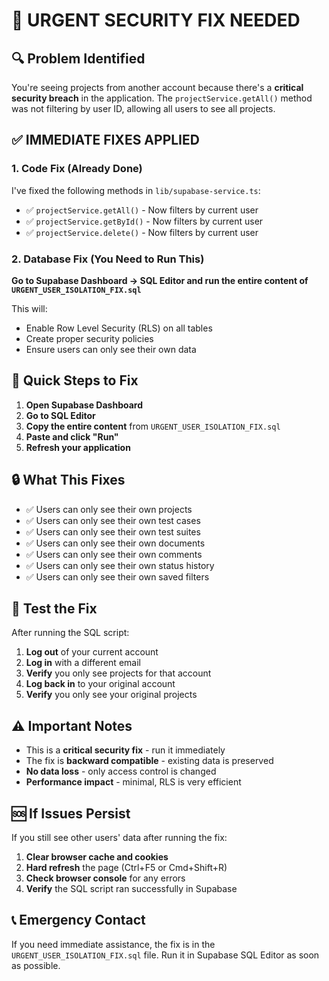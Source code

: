 # 🚨 URGENT SECURITY FIX NEEDED

## 🔍 **Problem Identified**
You're seeing projects from another account because there's a **critical security breach** in the application. The `projectService.getAll()` method was not filtering by user ID, allowing all users to see all projects.

## ✅ **IMMEDIATE FIXES APPLIED**

### 1. **Code Fix (Already Done)**
I've fixed the following methods in `lib/supabase-service.ts`:
- ✅ `projectService.getAll()` - Now filters by current user
- ✅ `projectService.getById()` - Now filters by current user  
- ✅ `projectService.delete()` - Now filters by current user

### 2. **Database Fix (You Need to Run This)**

**Go to Supabase Dashboard → SQL Editor and run the entire content of `URGENT_USER_ISOLATION_FIX.sql`**

This will:
- Enable Row Level Security (RLS) on all tables
- Create proper security policies
- Ensure users can only see their own data

## 🚀 **Quick Steps to Fix**

1. **Open Supabase Dashboard**
2. **Go to SQL Editor**
3. **Copy the entire content** from `URGENT_USER_ISOLATION_FIX.sql`
4. **Paste and click "Run"**
5. **Refresh your application**

## 🔒 **What This Fixes**

- ✅ Users can only see their own projects
- ✅ Users can only see their own test cases
- ✅ Users can only see their own test suites
- ✅ Users can only see their own documents
- ✅ Users can only see their own comments
- ✅ Users can only see their own status history
- ✅ Users can only see their own saved filters

## 🧪 **Test the Fix**

After running the SQL script:
1. **Log out** of your current account
2. **Log in** with a different email
3. **Verify** you only see projects for that account
4. **Log back in** to your original account
5. **Verify** you only see your original projects

## ⚠️ **Important Notes**

- This is a **critical security fix** - run it immediately
- The fix is **backward compatible** - existing data is preserved
- **No data loss** - only access control is changed
- **Performance impact** - minimal, RLS is very efficient

## 🆘 **If Issues Persist**

If you still see other users' data after running the fix:

1. **Clear browser cache and cookies**
2. **Hard refresh** the page (Ctrl+F5 or Cmd+Shift+R)
3. **Check browser console** for any errors
4. **Verify** the SQL script ran successfully in Supabase

## 📞 **Emergency Contact**

If you need immediate assistance, the fix is in the `URGENT_USER_ISOLATION_FIX.sql` file. Run it in Supabase SQL Editor as soon as possible. 